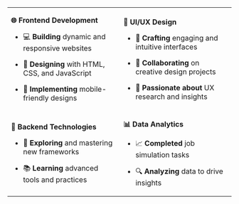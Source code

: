 <table>
  <tr>
    <td>

**🌐 Frontend Development**  
- 💻 **Building** dynamic and responsive websites  
- 🎨 **Designing** with HTML, CSS, and JavaScript
- 📱 **Implementing** mobile-friendly designs 

    </td>
    <td>

**🎨 UI/UX Design**  
- 🌟 **Crafting** engaging and intuitive interfaces  
- 🤝 **Collaborating** on creative design projects  
- 🧠 **Passionate about** UX research and insights  

    </td>
  </tr>
  <tr>
    <td>

**🔧 Backend Technologies**  
- 🚀 **Exploring** and mastering new frameworks  
- 📚 **Learning** advanced tools and practices  

    </td>
    <td>

**📊 Data Analytics**  
- 📈 **Completed** job simulation tasks  
- 🔍 **Analyzing** data to drive insights  

    </td>
  </tr>
</table>
